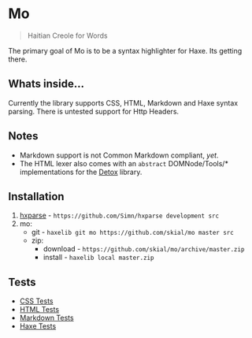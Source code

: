 # Mo

> Haitian Creole for Words

The primary goal of Mo is to be a syntax highlighter for Haxe. Its getting
there.

## Whats inside...

Currently the library supports CSS, HTML, Markdown and Haxe syntax parsing. 
There is untested support for Http Headers.
	
## Notes

+ Markdown support is not Common Markdown compliant, _yet_.
+ The HTML lexer also comes with an `abstract` DOMNode/Tools/* implementations for the [Detox] library.

## Installation

1. [hxparse] - `https://github.com/Simn/hxparse development src`
2. mo:
	+ git - `haxelib git mo https://github.com/skial/mo master src`
	+ zip:
		* download - `https://github.com/skial/mo/archive/master.zip`
		* install - `haxelib local master.zip`

[hxparse]: http://github.com/simn/hxparse "Haxe Lexer and Parser Library"
[detox]: https://github.com/jasononeil/detox "A cross-platform library, written in Haxe, that makes working with Xml and the DOM light weight and easy"
	
## Tests

+ [CSS Tests](https://github.com/skial/uhu-spec/blob/master/src/uhx/lexer/CssParserSpec.hx)
+ [HTML Tests](https://github.com/skial/uhu-spec/blob/master/src/uhx/lexer/HtmlLexerSpec.hx)
+ [Markdown Tests](https://github.com/skial/uhu-spec/blob/master/src/uhx/lexer/MarkdownParserSpec.hx)
+ [Haxe Tests](https://github.com/skial/uhu-spec/blob/master/src/uhx/lexer/HaxeParserSpec.hx)